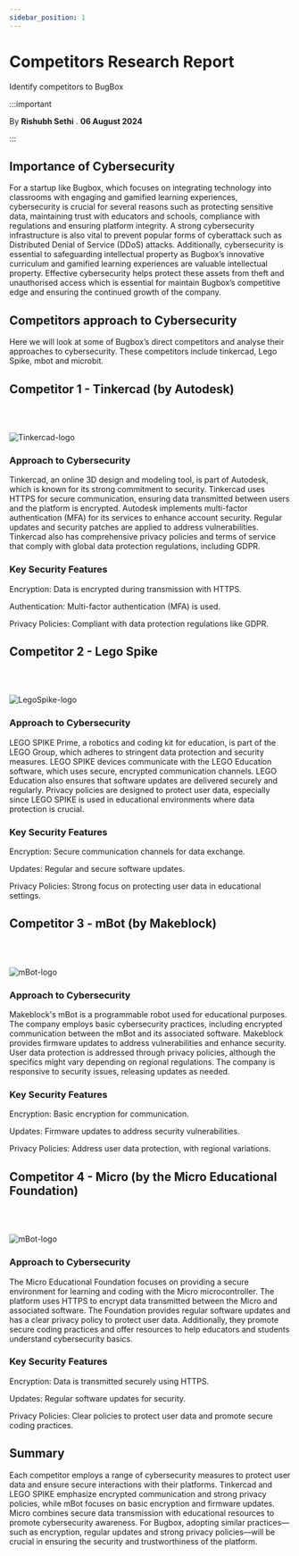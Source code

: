 ```yaml
---
sidebar_position: 1
---
```


# Competitors Research Report 

Identify competitors to BugBox

:::important

By **Rishubh Sethi** . **06 August 2024**

:::

## Importance of Cybersecurity

For a startup like Bugbox, which focuses on integrating technology into classrooms with engaging and gamified learning experiences, cybersecurity is crucial for several reasons such as protecting sensitive data, maintaining trust with educators and schools, compliance with regulations and ensuring platform integrity. A strong cybersecurity infrastructure is also vital to prevent popular forms of cyberattack such as Distributed Denial of Service (DDoS) attacks. Additionally, cybersecurity is essential to safeguarding intellectual property as Bugbox’s innovative curriculum and gamified learning experiences are valuable intellectual property. Effective cybersecurity helps protect these assets from theft and unauthorised access which is essential for maintain Bugbox’s competitive edge and ensuring the continued growth of the company. 

## Competitors approach to Cybersecurity 

Here we will look at some of Bugbox’s direct competitors and analyse their approaches to cybersecurity. These competitors include tinkercad, Lego Spike, mbot and microbit.  

## Competitor 1 - Tinkercad (by Autodesk) 

<br> </br>

![Tinkercad-logo](../img/Competitor_1_Image.png)

### Approach to Cybersecurity

Tinkercad, an online 3D design and modeling tool, is part of Autodesk, which is known for its strong commitment to security. Tinkercad uses HTTPS for secure communication, ensuring data transmitted between users and the platform is encrypted. Autodesk implements multi-factor authentication (MFA) for its services to enhance account security. Regular updates and security patches are applied to address vulnerabilities. Tinkercad also has comprehensive privacy policies and terms of service that comply with global data protection regulations, including GDPR. 

### Key Security Features

 

Encryption: Data is encrypted during transmission with HTTPS. 

Authentication: Multi-factor authentication (MFA) is used. 

Privacy Policies: Compliant with data protection regulations like GDPR. 

## Competitor 2 - Lego Spike

<br> </br>

![LegoSpike-logo](../img/Competitor_2_Image.png)

### Approach to Cybersecurity

LEGO SPIKE Prime, a robotics and coding kit for education, is part of the LEGO Group, which adheres to stringent data protection and security measures. LEGO SPIKE devices communicate with the LEGO Education software, which uses secure, encrypted communication channels. LEGO Education also ensures that software updates are delivered securely and regularly. Privacy policies are designed to protect user data, especially since LEGO SPIKE is used in educational environments where data protection is crucial. 

### Key Security Features

Encryption: Secure communication channels for data exchange. 

Updates: Regular and secure software updates. 

Privacy Policies: Strong focus on protecting user data in educational settings. 

## Competitor 3 - mBot (by Makeblock)


<br> </br>

![mBot-logo](../img/Competitor_3_Image.png)

### Approach to Cybersecurity

Makeblock's mBot is a programmable robot used for educational purposes. The company employs basic cybersecurity practices, including encrypted communication between the mBot and its associated software. Makeblock provides firmware updates to address vulnerabilities and enhance security. User data protection is addressed through privacy policies, although the specifics might vary depending on regional regulations. The company is responsive to security issues, releasing updates as needed. 

### Key Security Features

 
Encryption: Basic encryption for communication. 

Updates: Firmware updates to address security vulnerabilities. 

Privacy Policies: Address user data protection, with regional variations. 

## Competitor 4 - Micro (by the Micro Educational Foundation) 

<br> </br>

![mBot-logo](../img/Competitor_4_Image.png)

### Approach to Cybersecurity

The Micro Educational Foundation focuses on providing a secure environment for learning and coding with the Micro microcontroller. The platform uses HTTPS to encrypt data transmitted between the Micro and associated software. The Foundation provides regular software updates and has a clear privacy policy to protect user data. Additionally, they promote secure coding practices and offer resources to help educators and students understand cybersecurity basics. 

### Key Security Features

Encryption: Data is transmitted securely using HTTPS. 

Updates: Regular software updates for security. 

Privacy Policies: Clear policies to protect user data and promote secure coding practices. 

## Summary

Each competitor employs a range of cybersecurity measures to protect user data and ensure secure interactions with their platforms. Tinkercad and LEGO SPIKE emphasize encrypted communication and strong privacy policies, while mBot focuses on basic encryption and firmware updates. Micro combines secure data transmission with educational resources to promote cybersecurity awareness. For Bugbox, adopting similar practices—such as encryption, regular updates and strong privacy policies—will be crucial in ensuring the security and trustworthiness of the platform. 








